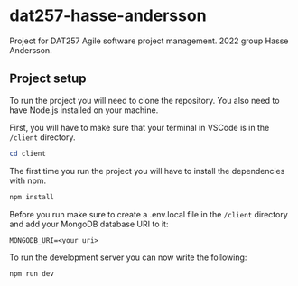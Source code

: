 # dat257-hasse-andersson
Project for DAT257 Agile software project management. 2022 group Hasse Andersson.

## Project setup
To run the project you will need to clone the repository. You also need to have Node.js installed on your machine.

First, you will have to make sure that your terminal in VSCode is in the `/client` directory.
```powershell
cd client
```

The first time you run the project you will have to install the dependencies with npm.
```powershell
npm install
```

Before you run make sure to create a .env.local file in the `/client` directory and add your MongoDB database URI to it:
```
MONGODB_URI=<your uri>
```

To run the development server you can now write the following:
```powershell
npm run dev
```